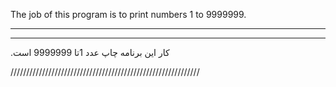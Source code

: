 The job of this program is to print numbers 1 to 9999999.
___________________________________________________________
-----------------------------------------------------------
.کار این برنامه چاپ عدد 1تا 9999999 است

////////////////////////////////////////////////////////////
